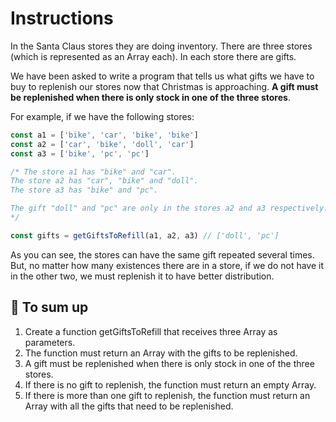 # Instructions

In the Santa Claus stores they are doing inventory. There are three stores (which is represented as an Array each). In each store there are gifts.

We have been asked to write a program that tells us what gifts we have to buy to replenish our stores now that Christmas is approaching. **A gift must be replenished when there is only stock in one of the three stores**.

For example, if we have the following stores:

```js
const a1 = ['bike', 'car', 'bike', 'bike']
const a2 = ['car', 'bike', 'doll', 'car']
const a3 = ['bike', 'pc', 'pc']

/* The store a1 has "bike" and "car".
The store a2 has "car", "bike" and "doll".
The store a3 has "bike" and "pc".

The gift "doll" and "pc" are only in the stores a2 and a3 respectively.
*/

const gifts = getGiftsToRefill(a1, a2, a3) // ['doll', 'pc']
```

As you can see, the stores can have the same gift repeated several times. But, no matter how many existences there are in a store, if we do not have it in the other two, we must replenish it to have better distribution.

## 📝 To sum up

1. Create a function getGiftsToRefill that receives three Array as parameters.
2. The function must return an Array with the gifts to be replenished.
3. A gift must be replenished when there is only stock in one of the three stores.
4. If there is no gift to replenish, the function must return an empty Array.
5. If there is more than one gift to replenish, the function must return an Array with all the gifts that need to be replenished.
